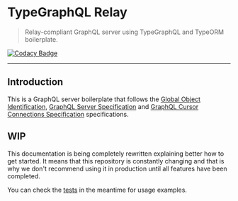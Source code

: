 # TypeGraphQL Relay

> Relay-compliant GraphQL server using TypeGraphQL and TypeORM boilerplate.

[![Codacy Badge](https://app.codacy.com/project/badge/Grade/6cfac41b809a47a989d674da14d21280)](https://www.codacy.com/gh/calmonr/typegraphql-relay/dashboard?utm_source=github.com&amp;utm_medium=referral&amp;utm_content=calmonr/typegraphql-relay&amp;utm_campaign=Badge_Grade)

---

## Introduction

This is a GraphQL server boilerplate that follows the [Global Object Identification](https://graphql.org/learn/global-object-identification/), [GraphQL Server Specification](https://relay.dev/docs/en/graphql-server-specification.html) and [GraphQL Cursor Connections Specification](https://relay.dev/graphql/connections.htm) specifications.

## WIP

This documentation is being completely rewritten explaining better how to get started. It means that this repository is constantly changing and that is why we don't recommend using it in production until all features have been completed.

You can check the [tests](tests/functional/relay) in the meantime for usage examples.
